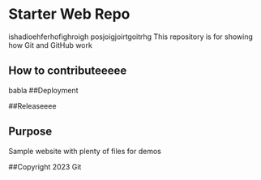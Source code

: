 # Starter Web Repo
ishadioehferhofighroigh
posjoigjoirtgoitrhg
This repository is for showing how Git and GitHub work
## How to contributeeeee
babla
##Deployment

##Releaseeee

## Purpose

Sample website with plenty of files for demos

##Copyright
2023 Git
